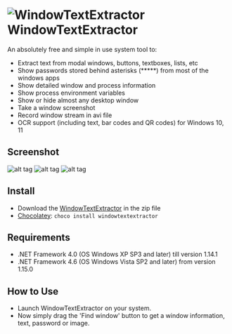 ![WindowTextExtractor](https://user-images.githubusercontent.com/8102586/68278238-f6d29b00-0081-11ea-8c64-e6999283b65f.png) WindowTextExtractor
=============

An absolutely free and simple in use system tool to:
* Extract text from modal windows, buttons, textboxes, lists, etc
* Show passwords stored behind asterisks (*****) from most of the windows apps
* Show detailed window and process information 
* Show process environment variables
* Show or hide almost any desktop window
* Take a window screenshot
* Record window stream in avi file
* OCR support (including text, bar codes and QR codes) for Windows 10, 11 

Screenshot
------------------

![alt tag](https://user-images.githubusercontent.com/8102586/131213379-827ed857-bd50-4ba4-b849-9f4ae533f8b1.jpeg)
![alt tag](https://user-images.githubusercontent.com/8102586/79045746-562a6d80-7c15-11ea-89fa-0abf98f8b600.gif)
![alt tag](https://user-images.githubusercontent.com/8102586/103627876-4135fd00-4f4f-11eb-8245-b5cb26c32f6a.gif)

Install
--------------------

* Download the [WindowTextExtractor](https://github.com/AlexanderPro/WindowTextExtractor/releases) in the zip file
* [Chocolatey](https://chocolatey.org/): `choco install windowtextextractor`

Requirements
--------------------

* .NET Framework 4.0 (OS Windows XP SP3 and later) till version 1.14.1
* .NET Framework 4.6 (OS Windows Vista SP2 and later) from version 1.15.0

How to Use
--------------------

* Launch WindowTextExtractor on your system.
* Now simply drag the 'Find window' button to get a window information, text, password or image.
